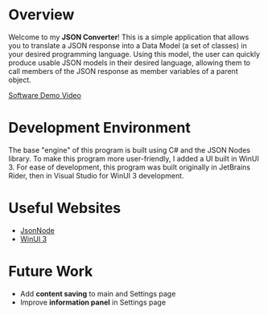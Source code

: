 # Overview

Welcome to my **JSON Converter**! This is a simple application that allows you to translate a JSON response into a Data Model (a set of classes) in your
desired programming language. Using this model, the user can quickly produce usable JSON models in their desired language, allowing them to call members of
the JSON response as member variables of a parent object.

[Software Demo Video](https://youtu.be/dHg33yI2PsQ)

# Development Environment

The base "engine" of this program is built using C# and the JSON Nodes library. To make this program more user-friendly, I added a UI built in WinUI 3. For ease
of development, this program was built originally in JetBrains Rider, then in Visual Studio for WinUI 3 development.

# Useful Websites

 - [JsonNode](https://learn.microsoft.com/en-us/dotnet/api/system.text.json.nodes.jsonnode?view=net-9.0)
 - [WinUI 3](https://learn.microsoft.com/en-us/windows/apps/winui/winui3/)

# Future Work

- Add **content saving** to main and Settings page
- Improve **information panel** in Settings page